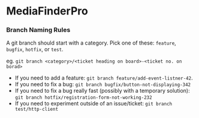 # MediaFinderPro

### Branch Naming Rules

A git branch should start with a category. Pick one of these: `feature`, `bugfix`, `hotfix`, or `test`.

eg. `git branch <category>/<ticket heading on board>-<ticket no. on borad>`

* If you need to add a feature: `git branch feature/add-event-listner-42`.
* If you need to fix a bug: `git branch bugfix/button-not-displaying-342`
* If you need to fix a bug really fast (possibly with a temporary solution): `git branch hotfix/registration-form-not-working-232`
* If you need to experiment outside of an issue/ticket: `git branch test/http-client`
